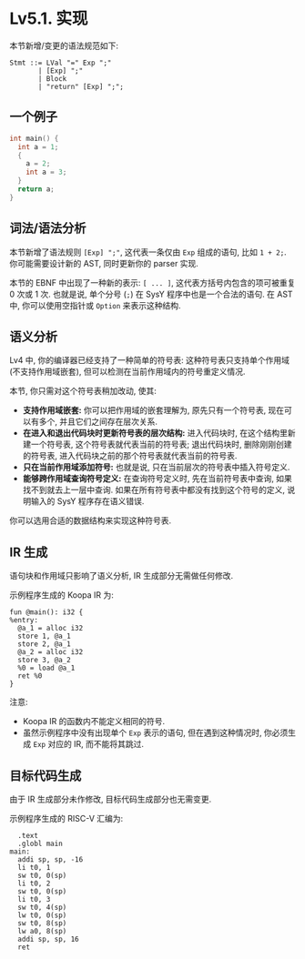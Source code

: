# Lv5.1. 实现

本节新增/变更的语法规范如下:

```ebnf
Stmt ::= LVal "=" Exp ";"
       | [Exp] ";"
       | Block
       | "return" [Exp] ";";
```

## 一个例子

```c
int main() {
  int a = 1;
  {
    a = 2;
    int a = 3;
  }
  return a;
}
```

## 词法/语法分析

本节新增了语法规则 `[Exp] ";"`, 这代表一条仅由 `Exp` 组成的语句, 比如 `1 + 2;`. 你可能需要设计新的 AST, 同时更新你的 parser 实现.

本节的 EBNF 中出现了一种新的表示: `[ ... ]`, 这代表方括号内包含的项可被重复 0 次或 1 次. 也就是说, 单个分号 (`;`) 在 SysY 程序中也是一个合法的语句. 在 AST 中, 你可以使用空指针或 `Option` 来表示这种结构.

## 语义分析

Lv4 中, 你的编译器已经支持了一种简单的符号表: 这种符号表只支持单个作用域 (不支持作用域嵌套), 但可以检测在当前作用域内的符号重定义情况.

本节, 你只需对这个符号表稍加改动, 使其:

* **支持作用域嵌套:** 你可以把作用域的嵌套理解为, 原先只有一个符号表, 现在可以有多个, 并且它们之间存在层次关系.
* **在进入和退出代码块时更新符号表的层次结构:** 进入代码块时, 在这个结构里新建一个符号表, 这个符号表就代表当前的符号表; 退出代码块时, 删除刚刚创建的符号表, 进入代码块之前的那个符号表就代表当前的符号表.
* **只在当前作用域添加符号:** 也就是说, 只在当前层次的符号表中插入符号定义.
* **能够跨作用域查询符号定义:** 在查询符号定义时, 先在当前符号表中查询, 如果找不到就去上一层中查询. 如果在所有符号表中都没有找到这个符号的定义, 说明输入的 SysY 程序存在语义错误.

你可以选用合适的数据结构来实现这种符号表.

## IR 生成

语句块和作用域只影响了语义分析, IR 生成部分无需做任何修改.

示例程序生成的 Koopa IR 为:

```koopa
fun @main(): i32 {
%entry:
  @a_1 = alloc i32
  store 1, @a_1
  store 2, @a_1
  @a_2 = alloc i32
  store 3, @a_2
  %0 = load @a_1
  ret %0
}
```

注意:

* Koopa IR 的函数内不能定义相同的符号.
* 虽然示例程序中没有出现单个 `Exp` 表示的语句, 但在遇到这种情况时, 你必须生成 `Exp` 对应的 IR, 而不能将其跳过.

## 目标代码生成

由于 IR 生成部分未作修改, 目标代码生成部分也无需变更.

示例程序生成的 RISC-V 汇编为:

```
  .text
  .globl main
main:
  addi sp, sp, -16
  li t0, 1
  sw t0, 0(sp)
  li t0, 2
  sw t0, 0(sp)
  li t0, 3
  sw t0, 4(sp)
  lw t0, 0(sp)
  sw t0, 8(sp)
  lw a0, 8(sp)
  addi sp, sp, 16
  ret
```
